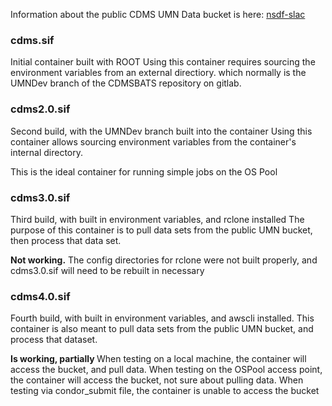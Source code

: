 Information about the public CDMS UMN Data bucket is here: [nsdf-slac](https://github.com/nsdf-fabric/nsdf-slac)
### cdms.sif
Initial container built with ROOT
Using this container requires sourcing the environment variables from an external directiory. which normally is the UMNDev branch of the CDMSBATS repository on gitlab.

### cdms2.0.sif
Second build, with the UMNDev branch built into the container
Using this container allows sourcing environment variables from the container's internal directory.

This is the ideal container for running simple jobs on the OS Pool

### cdms3.0.sif 
Third build, with built in environment variables, and rclone installed
The purpose of this container is to pull data sets from the public UMN bucket, then process that data set.

<b>Not working.</b>
The config directories for rclone were not built properly, and cdms3.0.sif will need to be rebuilt in necessary

### cdms4.0.sif
Fourth build, with built in environment variables, and awscli installed.
This container is also meant to pull data sets from the public UMN bucket, and process that dataset. 

<b> Is working, partially </b>
When testing on a local machine, the container will access the bucket, and pull data. 
When testing on the OSPool access point, the container will access the bucket, not sure about pulling data.
When testing via condor_submit file, the container is unable to access the bucket
